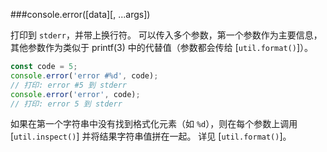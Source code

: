 ###console.error([data][, ...args])

打印到 `stderr`，并带上换行符。
可以传入多个参数，第一个参数作为主要信息，其他参数作为类似于 printf(3) 中的代替值（参数都会传给 [`util.format()`]）。

```js
const code = 5;
console.error('error #%d', code);
// 打印: error #5 到 stderr
console.error('error', code);
// 打印: error 5 到 stderr
```

如果在第一个字符串中没有找到格式化元素（如 `%d`），则在每个参数上调用 [`util.inspect()`] 并将结果字符串值拼在一起。
详见 [`util.format()`]。


